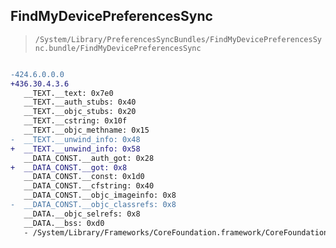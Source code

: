 ## FindMyDevicePreferencesSync

> `/System/Library/PreferencesSyncBundles/FindMyDevicePreferencesSync.bundle/FindMyDevicePreferencesSync`

```diff

-424.6.0.0.0
+436.30.4.3.6
   __TEXT.__text: 0x7e0
   __TEXT.__auth_stubs: 0x40
   __TEXT.__objc_stubs: 0x20
   __TEXT.__cstring: 0x10f
   __TEXT.__objc_methname: 0x15
-  __TEXT.__unwind_info: 0x48
+  __TEXT.__unwind_info: 0x58
   __DATA_CONST.__auth_got: 0x28
+  __DATA_CONST.__got: 0x8
   __DATA_CONST.__const: 0x1d0
   __DATA_CONST.__cfstring: 0x40
   __DATA_CONST.__objc_imageinfo: 0x8
-  __DATA_CONST.__objc_classrefs: 0x8
   __DATA.__objc_selrefs: 0x8
   __DATA.__bss: 0xd0
   - /System/Library/Frameworks/CoreFoundation.framework/CoreFoundation

```
